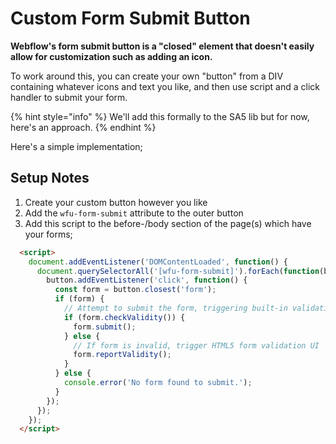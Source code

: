 # Custom Form Submit Button

**Webflow's form submit button is a "closed" element that doesn't easily allow for customization such as adding an icon.**

To work around this, you can create your own "button" from a DIV containing whatever icons and text you like, and then use script and a click handler to submit your form.

{% hint style="info" %}
We'll add this formally to the SA5 lib but for now, here's an approach.&#x20;
{% endhint %}

Here's a simple implementation;

## Setup Notes

1. Create your custom button however you like
2. Add the `wfu-form-submit` attribute to the outer button
3. Add this script to the before-/body section of the page(s) which have your forms;&#x20;

```html
  <script>
    document.addEventListener('DOMContentLoaded', function() {
      document.querySelectorAll('[wfu-form-submit]').forEach(function(button) {
        button.addEventListener('click', function() {
          const form = button.closest('form');
          if (form) {
            // Attempt to submit the form, triggering built-in validation
            if (form.checkValidity()) {
              form.submit();
            } else {
              // If form is invalid, trigger HTML5 form validation UI
              form.reportValidity();
            }
          } else {
            console.error('No form found to submit.');
          }
        });
      });
    });
  </script>
```

